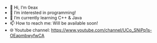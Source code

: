 - 👋 Hi, I’m 0eax
- 👀 I’m interested in programming!
- 🌱 I’m currently learning C++ & Java
- 📫 How to reach me: Will be available soon!
- 🌐 Youtube channel: https://www.youtube.com/channel/UCo_SNiPp1s-OEapmbwyfwCA

